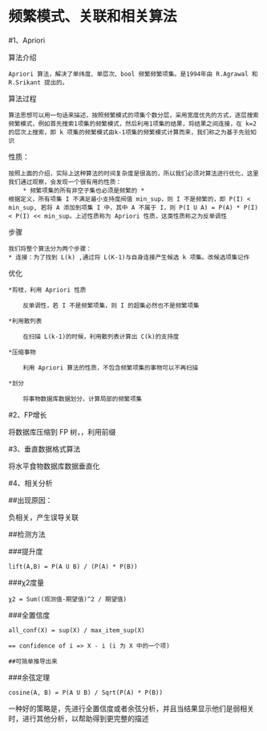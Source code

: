 频繁模式、关联和相关算法
===


#1、Apriori

算法介绍
	
	Apriori 算法，解决了单纬度、单层次、bool 频繁频繁项集。是1994年由 R.Agrawal 和 R.Srikant 提出的。
	

算法过程
	
	算法思想可以用一句话来描述，按照频繁模式的项集个数分层，采用宽度优先的方式，逐层搜索频繁模式，例如首先搜索1项集的频繁模式，然后利用1项集的结果，将结果之间连接，在 k=2 的层次上搜索，即 k 项集的频繁模式由k-1项集的频繁模式计算而来，我们称之为基于先验知识
	

性质：

	按照上面的介绍，实际上这种算法的时间复杂度是很高的，所以我们必须对算法进行优化，这里我们通过观察，会发现一个很有用的性质：
		* 频繁项集的所有非空子集也必须是频繁的 *
	根据定义，所有项集 I 不满足最小支持度阀值 min_sup，则 I 不是频繁的，即 P(I) < min_sup, 若将 A 添加到项集 I 中，其中 A 不属于 I，则 P(I U A) = P(A) * P(I) < P(I) << min_sup。上述性质称为 Apriori 性质，这类性质称之为反单调性
	
步骤
	
	我们将整个算法分为两个步骤：
	* 连接：为了找到 L(k) ,通过将 L(K-1)与自身连接产生候选 k 项集。改候选项集记作


优化

	
	*剪枝，利用 Apriori 性质

		反单调性，若 I 不是频繁项集，则 I 的超集必然也不是频繁项集

	*利用散列表

		在扫描 L(k-1)的时候，利用散列表计算出 C(k)的支持度

	*压缩事物

		利用 Apriori 算法的性质，不包含频繁项集的事物可以不再扫描

	*划分

		将事物数据库数据划分，计算局部的频繁项集


#2、FP增长

将数据库压缩到 FP 树，，利用前缀


#3、垂直数据格式算法

将水平食物数据库数据垂直化

#4、相关分析

##出现原因：

负相关，产生误导关联

##检测方法

###提升度

	lift(A,B) = P(A U B) / (P(A) * P(B))
	
###χ2度量

	χ2 = Sum((观测值-期望值)^2 / 期望值)

###全置信度

	all_conf(X) = sup(X) / max_item_sup(X)
	
	== confidence of i => X - i (i 为 X 中的一个项)
	
	##可简单推导出来
	
###余弦定理

	cosine(A, B) = P(A U B) / Sqrt(P(A) * P(B))

一种好的策略是，先进行全置信度或者余弦分析，并且当结果显示他们是弱相关时，进行其他分析，以帮助得到更完整的描述

